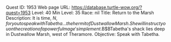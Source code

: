 Quest ID: 1953
Web page URL: https://database.turtle-wow.org/?quest=1953
Level: 40
Min Level: 35
Race: nil
Title: Return to the Marsh
Description: It is time, $N, for you to speak with Tabetha... the hermit of Dustwallow Marsh.She will instruct you on the creation of a powerful mage's implement.$B$BTabetha's shack lies deep in Dustwallow Marsh, west of Theramore.
Objective: Speak with Tabetha.

